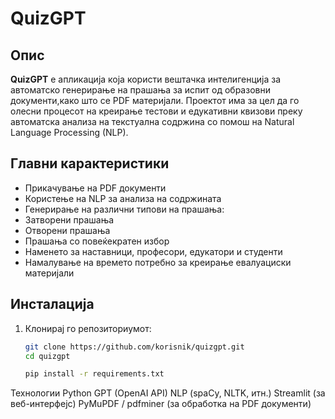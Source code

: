 # QuizGPT

## Опис

**QuizGPT** е апликација која користи вештачка интелигенција за автоматско генерирање на прашања за испит од образовни документи,како што се PDF материјали. 
Проектот има за цел да го олесни процесот на креирање тестови и едукативни квизови преку автоматска анализа на текстуална содржина со помош на Natural Language Processing (NLP).

## Главни карактеристики

-  Прикачување на PDF документи
-  Користење на NLP за анализа на содржината
-  Генерирање на различни типови на прашања:
  - Затворени прашања
  - Отворени прашања
  - Прашања со повеќекратен избор
- Наменето за наставници, професори, едукатори и студенти
-  Намалување на времето потребно за креирање евалуациски материјали

## Инсталација

1. Клонирај го репозиториумот:
   ```bash
   git clone https://github.com/korisnik/quizgpt.git
   cd quizgpt

   pip install -r requirements.txt


Технологии
Python
GPT (OpenAI API)
NLP (spaCy, NLTK, итн.)
Streamlit (за веб-интерфејс)
PyMuPDF / pdfminer (за обработка на PDF документи)

